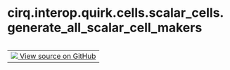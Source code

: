 <div itemscope itemtype="http://developers.google.com/ReferenceObject">
<meta itemprop="name" content="cirq.interop.quirk.cells.scalar_cells.generate_all_scalar_cell_makers" />
<meta itemprop="path" content="Stable" />
</div>

# cirq.interop.quirk.cells.scalar_cells.generate_all_scalar_cell_makers

<!-- Insert buttons and diff -->

<table class="tfo-notebook-buttons tfo-api" align="left">

<td>
  <a target="_blank" href="https://github.com/quantumlib/cirq/tree/master/cirq/interop/quirk/cells/scalar_cells.py">
    <img src="https://www.tensorflow.org/images/GitHub-Mark-32px.png" />
    View source on GitHub
  </a>
</td>
</table>





<pre class="devsite-click-to-copy prettyprint lang-py tfo-signature-link">
<code>cirq.interop.quirk.cells.scalar_cells.generate_all_scalar_cell_makers() -> Iterator[<a href="../../../../../cirq/interop/quirk/cells/CellMaker.md"><code>cirq.interop.quirk.cells.CellMaker</code></a>]
</code></pre>



<!-- Placeholder for "Used in" -->
